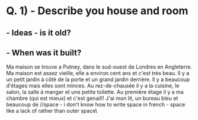 # Q. 1) - Describe you house and room
 ## - Ideas - is it old?
 ##        - When was it built?

Ma maison se trouve a Putney, dans le sud-ouest de Londres en Angleterre. Ma maison est assez vieille, elle a environ cent ans et c'est très beau. Il y a un petit jardin à côté de la porte et un grand jardin derrière. Il y a beaucoup d'étages mais elles sont minces. Au rez-de-chausée il y a la cuisine, le salon, la salle à manger et une petite toilette. Au première étage il y a ma chambre (qui est mieux) et c'est genail!! J'ai mon lit, un bureau bleu et beaucoup de //space - i don't know how to write space in french - space like a lack of rather than outer space\\
